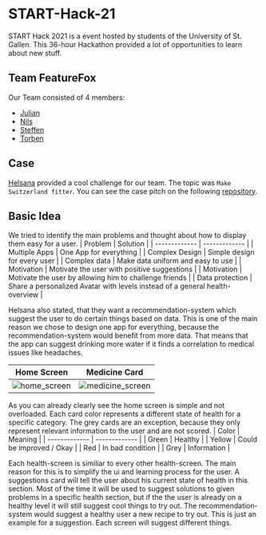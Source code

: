 # START-Hack-21
START Hack 2021 is a event hosted by students of the University of St. Gallen. This 36-hour Hackathon provided a lot of opportunities to learn about new stuff.

## Team FeatureFox
Our Team consisted of 4 members:
* [Julian](https://github.com/distrustME)
* [Nils](https://github.com/Schoene1)
* [Steffen](https://github.com/SteffenKr)
* [Torben](https://github.com/TRBN93)

## Case
[Helsana](https://www.helsana.ch/) provided a cool challenge for our team. The topic was `Make Switzerland fitter`. 
You can see the case pitch on the following [repository](https://github.com/START-Global/Helsana-STARTHACK21).

## Basic Idea
We tried to identify the main problems and thought about how to display them easy for a user.
| Problem  | Solution |
| ------------- | ------------- |
| Multiple Apps | One App for everything |
| Complex Design | Simple design for every user |
| Complex data | Make data uniform and easy to use |
| Motivation | Motivate the user with positive suggestions |
| Motivation | Motivate the user by allowing him to challenge friends |
| Data protection | Share a personalized Avatar with levels instead of a general health-overview |

Helsana also stated, that they want a recommendation-system which suggest the user to do certain things based on data.
This is one of the main reason we chose to design one app for everything, because the recommendation-system would benefit from more data. That means that the app can suggest drinking more water if it finds a correlation to medical issues like headaches.

Home Screen  |  Medicine Card
:-------------------------:|:-------------------------:
![home_screen](https://github.com/distrustME/START-Hack-21/blob/master/doc/mockups/01_home_screen_v2.png)  |  ![medicine_screen](https://github.com/distrustME/START-Hack-21/blob/master/doc/mockups/04_medicine_fragment.png)

As you can already clearly see the home screen is simple and not overloaded. Each card color represents a different state of health for a specific category.
The grey cards are an exception, because they only represent relevant information to the user and are not scored.
| Color | Meaning |
| ------------- | ------------- |
| Green | Healthy |
| Yellow | Could be improved / Okay |
| Red | In bad condition |
| Grey | Information |

Each health-screen is similiar to every other health-screen. The main reason for this is to simplify the ui and learning process for the user. A suggestions card will tell the user about his current state of health in this section. Most of the time it will be used to suggest solutions to given problems in a specific health section, but if the the user is already on a healthy level it will still suggest cool things to try out. The recommendation-system would suggest a healthy user a new recipe to try out. This is just an example for a suggestion. Each screen will suggest different things. 


